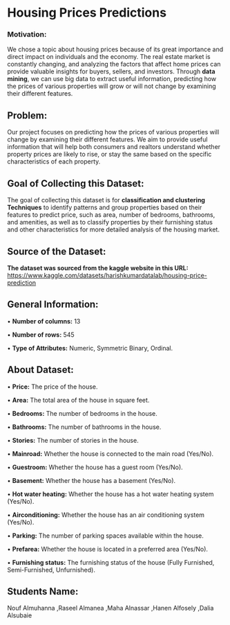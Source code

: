 # Housing Prices Predictions
### Motivation:
We chose a topic about housing prices because of its great importance and direct impact on individuals and the economy. The real estate market is constantly changing, and analyzing the factors that affect home prices can provide valuable insights for buyers, sellers, and investors. Through **data mining**, we can use big data to extract useful information, predicting how the prices of various properties will grow or will not change by examining their different features.

## Problem:

Our project focuses on predicting how the prices of various properties will change by examining their different features. We aim to provide useful information that will help both consumers and realtors understand whether property prices are likely to rise, or stay the same based on the specific characteristics of each property.

## Goal of Collecting this Dataset:

The goal of collecting this dataset is for **classification and clustering Techniques** to identify patterns and group properties based on their features to predict price, such as area, number of bedrooms, bathrooms, and amenities, as well as to classify properties by their furnishing status and other characteristics for more detailed analysis of the housing market.


## Source of the Dataset:

**The dataset was sourced from the kaggle website in this URL:**
https://www.kaggle.com/datasets/harishkumardatalab/housing-price-prediction

## General Information:

•	**Number of columns:** 13

•	**Number of rows:**  545

•	**Type of Attributes:** Numeric, Symmetric Binary, Ordinal.

## About Dataset:

•	**Price:** The price of the house.

•	**Area:** The total area of the house in square feet.

•	**Bedrooms:** The number of bedrooms in the house.

•	**Bathrooms:** The number of bathrooms in the house.

•	**Stories:** The number of stories in the house.

•	**Mainroad:** Whether the house is connected to the main road (Yes/No).

•	**Guestroom:** Whether the house has a guest room (Yes/No).

•	**Basement:** Whether the house has a basement (Yes/No).

•	**Hot water heating:** Whether the house has a hot water heating system (Yes/No).

•	**Airconditioning:** Whether the house has an air conditioning system (Yes/No).

•	**Parking:** The number of parking spaces available within the house.

•	**Prefarea:** Whether the house is located in a preferred area (Yes/No).

•	**Furnishing status:** The furnishing status of the house (Fully Furnished, Semi-Furnished, Unfurnished).




## Students Name: 
Nouf Almuhanna ,Raseel Almanea ,Maha Alnassar ,Hanen Alfosely ,Dalia Alsubaie




